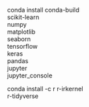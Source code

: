conda install conda-build \
              scikit-learn \
              numpy \
              matplotlib \
              seaborn \
              tensorflow \
              keras \
              pandas \
              jupyter \
              jupyter_console

conda install -c r r-irkernel \
                   r-tidyverse
